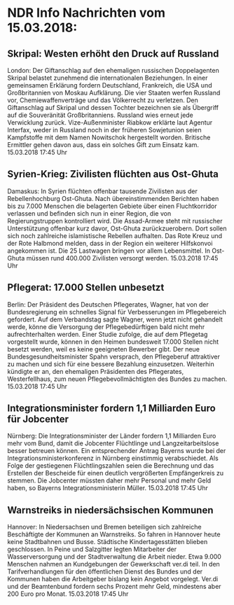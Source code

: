 # NDR Info Nachrichten vom 15.03.2018:


## Skripal: Westen erhöht den Druck auf Russland
London:	Der Giftanschlag auf den ehemaligen russischen Doppelagenten Skripal belastet zunehmend die internationalen Beziehungen. In einer gemeinsamen Erklärung fordern Deutschland, Frankreich, die USA und Großbritannien von Moskau Aufklärung. Die vier Staaten werfen Russland vor, Chemiewaffenverträge und das Völkerrecht zu verletzen. Den Giftanschlag auf Skripal und dessen Tochter bezeichnen sie als Übergriff auf die Souveränität Großbritanniens. Russland wies erneut jede Verwicklung zurück. Vize-Außenminister Riabkow erklärte laut Agentur Interfax, weder in Russland noch in der früheren Sowjetunion seien Kampfstoffe mit dem Namen Nowitschok hergestellt worden. Britische Ermittler gehen davon aus, dass ein solches Gift zum Einsatz kam. 15.03.2018 17:45 Uhr 

## Syrien-Krieg: Zivilisten flüchten aus Ost-Ghuta
Damaskus: In Syrien flüchten offenbar tausende Zivilisten aus der Rebellenhochburg Ost-Ghuta. Nach übereinstimmenden Berichten haben bis zu 7.000 Menschen die belagerten Gebiete über einen Fluchtkorridor verlassen und befinden sich nun in einer Region, die von Regierungstruppen kontrolliert wird. Die Assad-Armee steht mit russischer Unterstützung offenbar kurz davor, Ost-Ghuta zurückzuerobern. Dort sollen sich noch zahlreiche islamistische Rebellen aufhalten. Das Rote Kreuz und der Rote Halbmond melden, dass in der Region ein weiterer Hilfskonvoi angekommen ist. Die 25 Lastwagen bringen vor allem  Lebensmittel. In Ost-Ghuta müssen rund 400.000 Zivilisten versorgt werden. 15.03.2018 17:45 Uhr 

## Pflegerat: 17.000 Stellen unbesetzt
Berlin: Der Präsident des Deutschen Pflegerates, Wagner, hat von der Bundesregierung ein schnelles Signal für Verbesserungen im Pflegebereich gefordert. Auf dem Verbandstag sagte Wagner, wenn jetzt nicht gehandelt werde, könne die Versorgung der Pflegebedürftigen bald nicht mehr aufrechterhalten werden. Einer Studie zufolge, die auf dem Pflegetag vorgestellt wurde, können in den Heimen bundesweit 17.000 Stellen nicht besetzt werden, weil es keine geeigneten Bewerber gibt. Der neue Bundesgesundheitsminister Spahn versprach, den Pflegeberuf attraktiver zu machen und sich für eine bessere Bezahlung einzusetzen. Weiterhin kündigte er an, den ehemaligen Präsidenten des Pflegerates, Westerfellhaus, zum neuen Pflegebevollmächtigten des Bundes zu machen. 15.03.2018 17:45 Uhr 

## Integrationsminister fordern 1,1 Milliarden Euro für Jobcenter
Nürnberg: Die Integrationsminister der Länder fordern 1,1 Milliarden Euro mehr vom Bund, damit die Jobcenter Flüchtlinge und Langzeitarbeitslose besser betreuen können. Ein entsprechender Antrag Bayerns wurde bei der Integrationsministerkonferenz in Nürnberg einstimmig verabschiedet. Als Folge der gestiegenen Flüchtlingszahlen seien die Berechnung und das Erstellen der Bescheide für einen deutlich vergrößerten Empfängerkreis zu stemmen. Die Jobcenter müssten daher mehr Personal und mehr Geld haben, so Bayerns Integrationsministerin Müller. 15.03.2018 17:45 Uhr 

## Warnstreiks in niedersächsischen Kommunen
Hannover:	In Niedersachsen und Bremen beteiligen sich zahlreiche Beschäftigte der Kommunen an Warnstreiks. So fahren in Hannover heute keine Stadtbahnen und Busse. Städtische Kindertagesstätten blieben geschlossen. In Peine und Salzgitter legten Mitarbeiter der Wasserversorgung und der Stadtverwaltung die Arbeit nieder. Etwa 9.000 Menschen nahmen an Kundgebungen der Gewerkschaft ver.di teil. In den Tarifverhandlungen für den öffentlichen Dienst des Bundes und der Kommunen haben die Arbeitgeber bislang kein Angebot vorgelegt. Ver.di und der Beamtenbund fordern sechs Prozent mehr Geld, mindestens aber 200 Euro pro Monat. 15.03.2018 17:45 Uhr 
